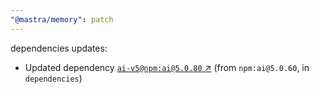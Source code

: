 ```yaml
---
"@mastra/memory": patch
---
```

dependencies updates:
  - Updated dependency [`ai-v5@npm:ai@5.0.80` ↗︎](https://www.npmjs.com/package/ai-v5/v/5.0.80) (from `npm:ai@5.0.60`, in `dependencies`)
